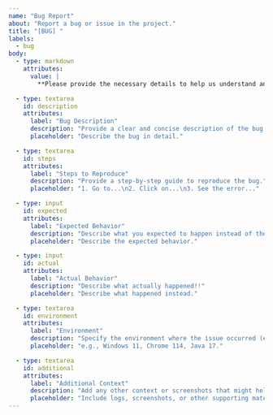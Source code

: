 ```yaml
---
name: "Bug Report"
about: "Report a bug or issue in the project."
title: "[BUG] "
labels:
  - bug
body:
  - type: markdown
    attributes:
      value: |
        **Please provide the necessary details to help us understand and resolve the issue.**

  - type: textarea
    id: description
    attributes:
      label: "Bug Description"
      description: "Provide a clear and concise description of the bug."
      placeholder: "Describe the bug in detail."

  - type: textarea
    id: steps
    attributes:
      label: "Steps to Reproduce"
      description: "Provide a step-by-step guide to reproduce the bug."
      placeholder: "1. Go to...\n2. Click on...\n3. See the error..."

  - type: input
    id: expected
    attributes:
      label: "Expected Behavior"
      description: "Describe what you expected to happen instead of the bug."
      placeholder: "Describe the expected behavior."

  - type: input
    id: actual
    attributes:
      label: "Actual Behavior"
      description: "Describe what actually happened!!"
      placeholder: "Describe what happened instead."

  - type: textarea
    id: environment
    attributes:
      label: "Environment"
      description: "Specify the environment where the issue occurred (e.g., OS, browser, version)."
      placeholder: "e.g., Windows 11, Chrome 114, Java 17."

  - type: textarea
    id: additional
    attributes:
      label: "Additional Context"
      description: "Add any other context or screenshots that might help us understand the issue."
      placeholder: "Include logs, screenshots, or other supporting materials."
---
```

